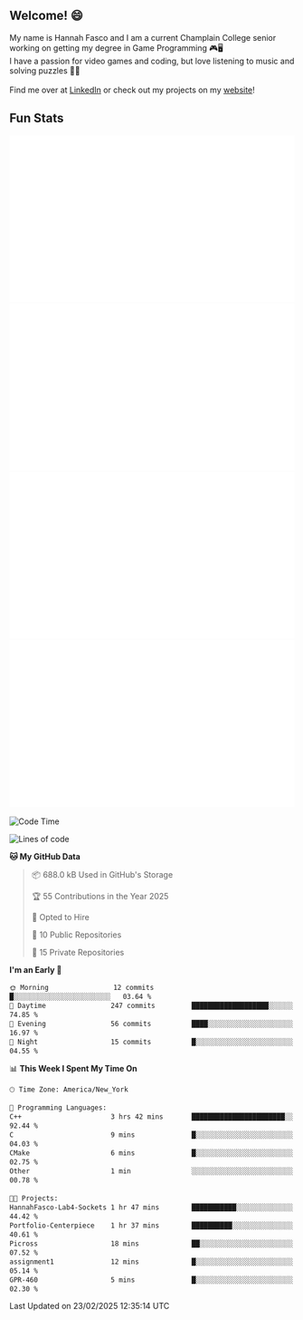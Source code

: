 ## Welcome! :smile:
My name is Hannah Fasco and I am a current Champlain College senior working on getting my degree in Game Programming :video_game::desktop_computer:\
I have a passion for video games and coding, but love listening to music and solving puzzles :musical_note::jigsaw:\
\
Find me over at [LinkedIn](https://www.linkedin.com/in/hannahfasco/) or check out my projects on my [website](https://hannah1590.github.io/)!

## Fun Stats
![](https://raw.githubusercontent.com/hannah1590/github-stats/master/generated/overview.svg#gh-dark-mode-only) ![](https://raw.githubusercontent.com/hannah1590/github-stats/master/generated/languages.svg#gh-dark-mode-only)
![](https://raw.githubusercontent.com/hannah1590/github-stats/master/generated/overview.svg#gh-light-mode-only) ![](https://raw.githubusercontent.com/hannah1590/github-stats/master/generated/languages.svg#gh-light-mode-only)


<!--START_SECTION:waka-->
![Code Time](http://img.shields.io/badge/Code%20Time-3%20hrs%2023%20mins-blue)

![Lines of code](https://img.shields.io/badge/From%20Hello%20World%20I%27ve%20Written-881.4%20thousand%20lines%20of%20code-blue)

**🐱 My GitHub Data** 

> 📦 688.0 kB Used in GitHub's Storage 
 > 
> 🏆 55 Contributions in the Year 2025
 > 
> 💼 Opted to Hire
 > 
> 📜 10 Public Repositories 
 > 
> 🔑 15 Private Repositories 
 > 
**I'm an Early 🐤** 

```text
🌞 Morning                12 commits          █░░░░░░░░░░░░░░░░░░░░░░░░   03.64 % 
🌆 Daytime                247 commits         ███████████████████░░░░░░   74.85 % 
🌃 Evening                56 commits          ████░░░░░░░░░░░░░░░░░░░░░   16.97 % 
🌙 Night                  15 commits          █░░░░░░░░░░░░░░░░░░░░░░░░   04.55 % 
```


📊 **This Week I Spent My Time On** 

```text
🕑︎ Time Zone: America/New_York

💬 Programming Languages: 
C++                      3 hrs 42 mins       ███████████████████████░░   92.44 % 
C                        9 mins              █░░░░░░░░░░░░░░░░░░░░░░░░   04.03 % 
CMake                    6 mins              █░░░░░░░░░░░░░░░░░░░░░░░░   02.75 % 
Other                    1 min               ░░░░░░░░░░░░░░░░░░░░░░░░░   00.78 % 

🐱‍💻 Projects: 
HannahFasco-Lab4-Sockets 1 hr 47 mins        ███████████░░░░░░░░░░░░░░   44.42 % 
Portfolio-Centerpiece    1 hr 37 mins        ██████████░░░░░░░░░░░░░░░   40.61 % 
Picross                  18 mins             ██░░░░░░░░░░░░░░░░░░░░░░░   07.52 % 
assignment1              12 mins             █░░░░░░░░░░░░░░░░░░░░░░░░   05.14 % 
GPR-460                  5 mins              █░░░░░░░░░░░░░░░░░░░░░░░░   02.30 % 
```


 Last Updated on 23/02/2025 12:35:14 UTC
<!--END_SECTION:waka-->

<!--
Remove periods when ready to generate waka time
<.!--START_SECTION:waka-simple--.>
<.!--END_SECTION:waka-simple--.>
-->

<!--
Here are some ideas to get you started:

- 🔭 I’m currently working on ...
- 🌱 I’m currently learning ...
- 👯 I’m looking to collaborate on ...
- 🤔 I’m looking for help with ...
- 💬 Ask me about ...
- 📫 How to reach me: ...
- 😄 Pronouns: ...
- ⚡ Fun fact: ...
-->
